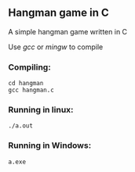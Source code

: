 ## Hangman game in C

A simple hangman game written in C

Use *gcc* or *mingw* to compile

### Compiling: 
```
cd hangman
gcc hangman.c
```

### Running in linux:
```
./a.out
```

### Running in Windows:
```
a.exe
```
